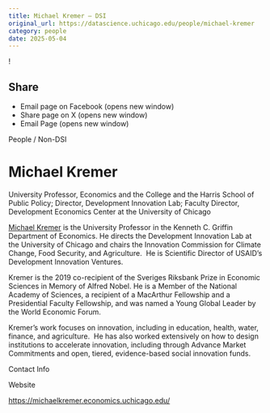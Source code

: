 ```yaml
---
title: Michael Kremer – DSI
original_url: https://datascience.uchicago.edu/people/michael-kremer
category: people
date: 2025-05-04
---
```


<!-- Table-like structure detected -->

!

## Share

* Email page on Facebook (opens new window)
* Share page on X (opens new window)
* Email Page (opens new window)

<!-- Table-like structure detected -->

People / Non-DSI

# Michael Kremer

University Professor, Economics and the College and the Harris School of Public Policy; Director, Development Innovation Lab; Faculty Director, Development Economics Center at the University of Chicago

[Michael Kremer](https://michaelkremer.economics.uchicago.edu/) is the University Professor in the Kenneth C. Griffin Department of Economics. He directs the Development Innovation Lab at the University of Chicago and chairs the Innovation Commission for Climate Change, Food Security, and Agriculture.  He is Scientific Director of USAID’s Development Innovation Ventures.

Kremer is the 2019 co-recipient of the Sveriges Riksbank Prize in Economic Sciences in Memory of Alfred Nobel. He is a Member of the National Academy of Sciences, a recipient of a MacArthur Fellowship and a Presidential Faculty Fellowship, and was named a Young Global Leader by the World Economic Forum.

Kremer’s work focuses on innovation, including in education, health, water, finance, and agriculture.  He has also worked extensively on how to design institutions to accelerate innovation, including through Advance Market Commitments and open, tiered, evidence-based social innovation funds.

Contact Info

Website

<https://michaelkremer.economics.uchicago.edu/>